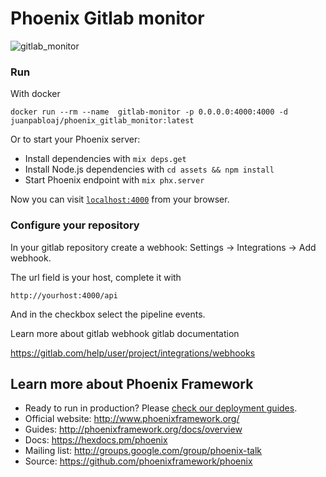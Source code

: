 # Phoenix Gitlab monitor

![gitlab_monitor](https://duaw26jehqd4r.cloudfront.net/items/0M142D3V023g1W2f2e0Y/Image%202018-11-03%20at%201.31.55%20p.m..png)

### Run

With docker

    docker run --rm --name  gitlab-monitor -p 0.0.0.0:4000:4000 -d juanpabloaj/phoenix_gitlab_monitor:latest

Or to start your Phoenix server:

  * Install dependencies with `mix deps.get`
  * Install Node.js dependencies with `cd assets && npm install`
  * Start Phoenix endpoint with `mix phx.server`

Now you can visit [`localhost:4000`](http://localhost:4000) from your browser.

### Configure your repository

In your gitlab repository create a webhook: Settings -> Integrations -> Add webhook.

The url field is your host, complete it with

    http://yourhost:4000/api

And in the checkbox select the pipeline events.

Learn more about gitlab webhook gitlab documentation

https://gitlab.com/help/user/project/integrations/webhooks

## Learn more about Phoenix Framework

  * Ready to run in production? Please [check our deployment guides](http://www.phoenixframework.org/docs/deployment).
  * Official website: http://www.phoenixframework.org/
  * Guides: http://phoenixframework.org/docs/overview
  * Docs: https://hexdocs.pm/phoenix
  * Mailing list: http://groups.google.com/group/phoenix-talk
  * Source: https://github.com/phoenixframework/phoenix

